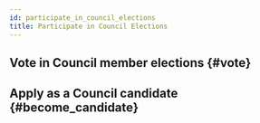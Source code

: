 ```yaml
---
id: participate_in_council_elections
title: Participate in Council Elections
---
```


## Vote in Council member elections {#vote}

## Apply as a Council candidate {#become_candidate}
